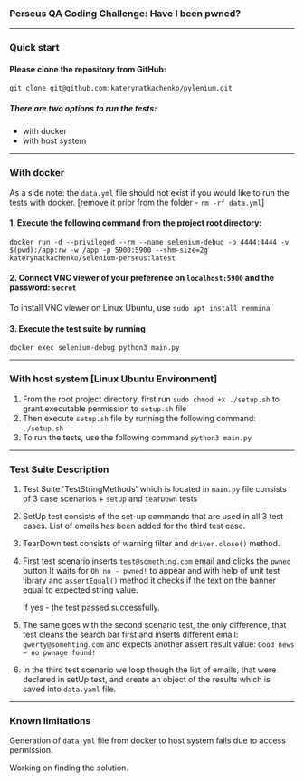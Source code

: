 ### Perseus QA Coding Challenge: Have I been pwned?

---
### Quick start

#### Please clone the repository from GitHub:

`git clone git@github.com:katerynatkachenko/pylenium.git`

##### There are two options to run the tests:

- with docker 
- with host system

---
### With docker

As a side note: the `data.yml` file should not exist if you would like to run the tests with docker. [remove it prior from the folder - `rm -rf data.yml`]

#### 1. Execute the following command from the project root directory:

`docker run -d --privileged --rm --name selenium-debug -p 4444:4444 -v $(pwd):/app:rw -w /app -p 5900:5900 --shm-size=2g katerynatkachenko/selenium-perseus:latest`

#### 2. Connect VNC viewer of your preference on `localhost:5900` and the password: `secret`

To install VNC viewer on Linux Ubuntu, use `sudo apt install remmina`

#### 3. Execute the test suite by running

`docker exec selenium-debug python3 main.py`

---

### With host system \[Linux Ubuntu Environment\]

1. From the root project directory, first run `sudo chmod +x ./setup.sh` to grant executable permission to `setup.sh` file
2. Then execute `setup.sh` file by running the following command: `./setup.sh`
3. To run the tests, use the following command `python3 main.py`

---
### Test Suite Description

1. Test Suite 'TestStringMethods' which is located in `main.py` file consists of 3 case scenarios + `setUp` and `tearDown` tests
2. SetUp test consists of the set-up commands that are used in all 3 test cases. List of emails has been added for the third test case.
3. TearDown test consists of warning filter and `driver.close()` method.
4. First test scenario inserts `test@something.com` email and clicks the `pwned` button
   It waits for `Oh no - pwned!` to appear and with help of unit test library and `assertEqual()` method it checks if the text on the banner equal to expected string value.

   If yes - the test passed successfully.
5. The same goes with the second scenario test, the only difference, that test cleans the search bar first and inserts different email: `qwerty@somehting.com` and expects another assert result value: `Good news — no pwnage found!`
6. In the third test scenario we loop though the list of emails, that were declared in setUp test, and create an object of the results which is saved into `data.yaml` file.

---
### Known limitations 

Generation of `data.yml` file from docker to host system fails due to access permission.

Working on finding the solution.